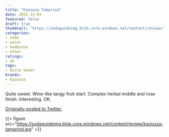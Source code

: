 ```yaml
---
title: "Kazouza Tamarind"
date: 2015-12-03
featured: false
draft: true
thumbnail: "https://sodaguideimg.blob.core.windows.net/content/review/thumbs/kazouza-tamarind.jpg"
categories:
- soda
- water
- kombucha
- other
ratings:
- ok
tags:
- Quite Sweet
brands:
- Kazouza
---
```


Quite sweet. Wine-like tangy fruit start. Complex herbal middle and rose finish. Interesting. OK.

[Originally posted to Twitter.](https://twitter.com/Cavorter/status/672428908248076288)

{{< figure src="https://sodaguideimg.blob.core.windows.net/content/review/kazouza-tamarind.jpg" >}}

